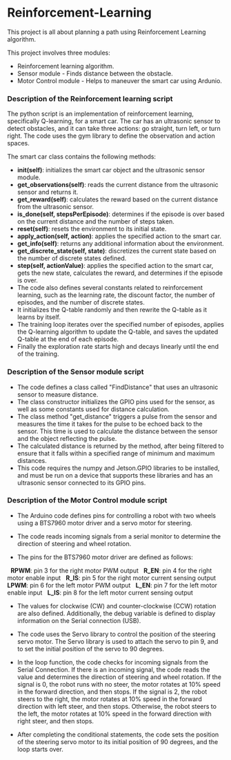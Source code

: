 # Reinforcement-Learning
This project is all about planning a path using Reinforcement Learning algorithm. 

This project involves three modules:
* Reinforcement learning algorithm.
* Sensor module - Finds distance between the obstacle.
* Motor Control module - Helps to maneuver the smart car using Ardunio.


### Description of the Reinforcement learning script
The python script is an implementation of reinforcement learning, specifically Q-learning, for a smart car. The car has an ultrasonic sensor to detect obstacles, and it can take three actions: go straight, turn left, or turn right. The code uses the gym library to define the observation and action spaces. 

The smart car class contains the following methods:

* **__init__(self)**: initializes the smart car object and the ultrasonic sensor module.
* **get_observations(self)**: reads the current distance from the ultrasonic sensor and returns it.
* **get_reward(self)**: calculates the reward based on the current distance from the ultrasonic sensor.
* **is_done(self, stepsPerEpisode)**: determines if the episode is over based on the current distance and the number of steps taken.
* **reset(self)**: resets the environment to its initial state.
* **apply_action(self, action)**: applies the specified action to the smart car.
* **get_info(self)**: returns any additional information about the environment.
* **get_discrete_state(self, state)**: discretizes the current state based on the number of discrete states defined.
* **step(self, actionValue)**: applies the specified action to the smart car, gets the new state, calculates the reward, and determines if the episode is over.
* The code also defines several constants related to reinforcement learning, such as the learning rate, the discount factor, the number of episodes, and the number of discrete states. 
* It initializes the Q-table randomly and then rewrite the Q-table as it learns by itself. 
* The training loop iterates over the specified number of episodes, applies the Q-learning algorithm to update the Q-table, and saves the updated Q-table at the end of each episode. 
* Finally the exploration rate starts high and decays linearly until the end of the training.

### Description of the Sensor module script
* The code defines a class called "FindDistance" that uses an ultrasonic sensor to measure distance.
* The class constructor initializes the GPIO pins used for the sensor, as well as some constants used for distance calculation.
* The class method "get_distance" triggers a pulse from the sensor and measures the time it takes for the pulse to be echoed back to the sensor. This time is used to calculate the distance between the sensor and the object reflecting the pulse. 
* The calculated distance is returned by the method, after being filtered to ensure that it falls within a specified range of minimum and maximum distances. 
* This code requires the numpy and Jetson.GPIO libraries to be installed, and must be run on a device that supports these libraries and has an ultrasonic sensor connected to its GPIO pins.

### Description of the Motor Control module script
* The Arduino code defines pins for controlling a robot with two wheels using a BTS7960 motor driver and a servo motor for steering.
* The code reads incoming signals from a serial monitor to determine the direction of steering and wheel rotation.

* The pins for the BTS7960 motor driver are defined as follows:

&nbsp; **RPWM**: pin 3 for the right motor PWM output
&nbsp; **R_EN**: pin 4 for the right motor enable input
&nbsp; **R_IS**: pin 5 for the right motor current sensing output
&nbsp; **LPWM**: pin 6 for the left motor PWM output
&nbsp; **L_EN**: pin 7 for the left motor enable input
&nbsp; **L_IS**: pin 8 for the left motor current sensing output
* The values for clockwise (CW) and counter-clockwise (CCW) rotation are also defined. Additionally, the debug variable is defined to display information on the Serial connection (USB).

* The code uses the Servo library to control the position of the steering servo motor. The Servo library is used to attach the servo to pin 9, and to set the initial position of the servo to 90 degrees.

* In the loop function, the code checks for incoming signals from the Serial Connection. If there is an incoming signal, the code reads the value and determines the direction of steering and wheel rotation. If the signal is 0, the robot runs with no steer, the motor rotates at 10% speed in the forward direction, and then stops. If the signal is 2, the robot steers to the right, the motor rotates at 10% speed in the forward direction with left steer, and then stops. Otherwise, the robot steers to the left, the motor rotates at 10% speed in the forward direction with right steer, and then stops.

* After completing the conditional statements, the code sets the position of the steering servo motor to its initial position of 90 degrees, and the loop starts over.
